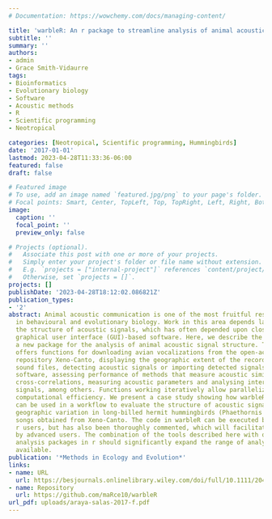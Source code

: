 ```yaml
---
# Documentation: https://wowchemy.com/docs/managing-content/

title: 'warbleR: An r package to streamline analysis of animal acoustic signals'
subtitle: ''
summary: ''
authors:
- admin
- Grace Smith-Vidaurre
tags:
- Bioinformatics
- Evolutionary biology
- Software
- Acoustic methods
- R
- Scientific programming
- Neotropical

categories: [Neotropical, Scientific programming, Hummingbirds]
date: '2017-01-01'
lastmod: 2023-04-28T11:33:36-06:00
featured: false
draft: false

# Featured image
# To use, add an image named `featured.jpg/png` to your page's folder.
# Focal points: Smart, Center, TopLeft, Top, TopRight, Left, Right, BottomLeft, Bottom, BottomRight.
image:
  caption: ''
  focal_point: ''
  preview_only: false

# Projects (optional).
#   Associate this post with one or more of your projects.
#   Simply enter your project's folder or file name without extension.
#   E.g. `projects = ["internal-project"]` references `content/project/deep-learning/index.md`.
#   Otherwise, set `projects = []`.
projects: []
publishDate: '2023-04-28T18:12:02.086821Z'
publication_types:
- '2'
abstract: Animal acoustic communication is one of the most fruitful research areas
  in behavioural and evolutionary biology. Work in this area depends largely on quantifying
  the structure of acoustic signals, which has often depended upon closed-source or
  graphical user interface (GUI)-based software. Here, we describe the r package warbleR,
  a new package for the analysis of animal acoustic signal structure. The package
  offers functions for downloading avian vocalizations from the open-access online
  repository Xeno-Canto, displaying the geographic extent of the recordings, manipulating
  sound files, detecting acoustic signals or importing detected signals from other
  software, assessing performance of methods that measure acoustic similarity, conducting
  cross-correlations, measuring acoustic parameters and analysing interactive vocal
  signals, among others. Functions working iteratively allow parallelization to improve
  computational efficiency. We present a case study showing how warbleR functions
  can be used in a workflow to evaluate the structure of acoustic signals. We analyse
  geographic variation in long-billed hermit hummingbirds (Phaethornis longirostris)
  songs obtained from Xeno-Canto. The code in warbleR can be executed by less experienced
  r users, but has also been thoroughly commented, which will facilitate further customization
  by advanced users. The combination of the tools described here with other acoustic
  analysis packages in r should significantly expand the range of analytical approaches
  available.
publication: '*Methods in Ecology and Evolution*'
links:
- name: URL
  url: https://besjournals.onlinelibrary.wiley.com/doi/full/10.1111/2041-210X.12624
- name: Repository
  url: https://github.com/maRce10/warbleR
url_pdf: uploads/araya-salas-2017-f.pdf
---
```

